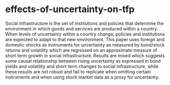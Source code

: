 # effects-of-uncertainty-on-tfp


Social Infrastructure is the set of institutions and policies that determine the environment in which goods and services are produced within a country. When levels of uncertainty within a country change, policies and institutions are expected to adapt to that new environment. This paper uses foreign and domestic shocks as instruments for uncertainty as measured by bond/stock returns and volatility which are regressed on an approximate measure of short term growth in social infrastructure. Results are mixed which suggests some causal relationship between rising uncertainty as expressed in bond yields and volatility and short term changes to social infrastructure, while these results are not robust and fail to replicate when omitting certain instruments and when using stock market data as a proxy for uncertainty. 
